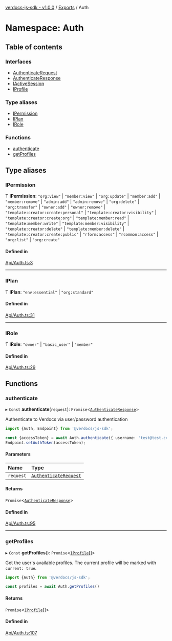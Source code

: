 [verdocs-js-sdk - v1.0.0](../README.md) / [Exports](../modules.md) / Auth

# Namespace: Auth

## Table of contents

### Interfaces

- [AuthenticateRequest](../interfaces/Auth.AuthenticateRequest.md)
- [AuthenticateResponse](../interfaces/Auth.AuthenticateResponse.md)
- [IActiveSession](../interfaces/Auth.IActiveSession.md)
- [IProfile](../interfaces/Auth.IProfile.md)

### Type aliases

- [IPermission](Auth.md#ipermission)
- [IPlan](Auth.md#iplan)
- [IRole](Auth.md#irole)

### Functions

- [authenticate](Auth.md#authenticate)
- [getProfiles](Auth.md#getprofiles)

## Type aliases

### IPermission

Ƭ **IPermission**: ``"org:view"`` \| ``"member:view"`` \| ``"org:update"`` \| ``"member:add"`` \| ``"member:remove"`` \| ``"admin:add"`` \| ``"admin:remove"`` \| ``"org:delete"`` \| ``"org:transfer"`` \| ``"owner:add"`` \| ``"owner:remove"`` \| ``"template:creator:create:personal"`` \| ``"template:creator:visibility"`` \| ``"template:creator:create:org"`` \| ``"template:member:read"`` \| ``"template:member:write"`` \| ``"template:member:visibility"`` \| ``"template:creator:delete"`` \| ``"template:member:delete"`` \| ``"template:creator:create:public"`` \| ``"rform:access"`` \| ``"rcommon:access"`` \| ``"org:list"`` \| ``"org:create"``

#### Defined in

[Api/Auth.ts:3](https://github.com/Verdocs/js-sdk/blob/368138d/src/Api/Auth.ts#L3)

___

### IPlan

Ƭ **IPlan**: ``"env:essential"`` \| ``"org:standard"``

#### Defined in

[Api/Auth.ts:31](https://github.com/Verdocs/js-sdk/blob/368138d/src/Api/Auth.ts#L31)

___

### IRole

Ƭ **IRole**: ``"owner"`` \| ``"basic_user"`` \| ``"member"``

#### Defined in

[Api/Auth.ts:29](https://github.com/Verdocs/js-sdk/blob/368138d/src/Api/Auth.ts#L29)

## Functions

### authenticate

▸ `Const` **authenticate**(`request`): `Promise`<[`AuthenticateResponse`](../interfaces/Auth.AuthenticateResponse.md)\>

Authenticate to Verdocs via user/password authentication

```typescript
import {Auth, Endpoint} from '@verdocs/js-sdk';

const {accessToken} = await Auth.authenticate({ username: 'test@test.com', password: 'PASSWORD' });
Endpoint.setAuthToken(accessToken);
```

#### Parameters

| Name | Type |
| :------ | :------ |
| `request` | [`AuthenticateRequest`](../interfaces/Auth.AuthenticateRequest.md) |

#### Returns

`Promise`<[`AuthenticateResponse`](../interfaces/Auth.AuthenticateResponse.md)\>

#### Defined in

[Api/Auth.ts:95](https://github.com/Verdocs/js-sdk/blob/368138d/src/Api/Auth.ts#L95)

___

### getProfiles

▸ `Const` **getProfiles**(): `Promise`<[`IProfile`](../interfaces/Auth.IProfile.md)[]\>

Get the user's available profiles. The current profile will be marked with `current: true`.

```typescript
import {Auth} from '@verdocs/js-sdk';

const profiles = await Auth.getProfiles()
```

#### Returns

`Promise`<[`IProfile`](../interfaces/Auth.IProfile.md)[]\>

#### Defined in

[Api/Auth.ts:107](https://github.com/Verdocs/js-sdk/blob/368138d/src/Api/Auth.ts#L107)
